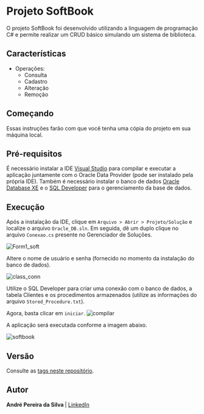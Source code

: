 # Projeto SoftBook

O projeto SoftBook foi desenvolvido utilizando a linguagem de programação C# e permite realizar um CRUD básico simulando um sistema de biblioteca.

## Características

- Operações:
    - Consulta
    - Cadastro   
    - Alteração 
    - Remoção

## Começando

Essas instruções farão com que você tenha uma cópia do projeto em sua máquina local.

## Pré-requisitos

É necessário instalar a IDE [Visual Studio](https://visualstudio.microsoft.com/pt-br/downloads/) para compilar e executar a aplicação juntamente com o Oracle Data Provider (pode ser instalado pela própria IDE). Também é necessário instalar o banco de dados [Oracle Database XE](https://www.oracle.com/database/technologies/xe-downloads.html) e o [SQL Developer](https://www.oracle.com/br/tools/downloads/sqldev-v192-downloads.html) para o gerenciamento da base de dados.

## Execução

Após a instalação da IDE, clique em `Arquivo > Abrir > Projeto/Solução` e localize o arquivo `Oracle_DB.sln`. Em seguida, dê um duplo clique no arquivo `Conexao.cs` presente no Gerenciador de Soluções.

![Form1_soft](https://user-images.githubusercontent.com/37241913/74114449-df2b1700-4b88-11ea-869d-ccd40a1893b1.PNG)

Altere o nome de usuário e senha (fornecido no momento da instalação do banco de dados).

![class_conn](https://user-images.githubusercontent.com/37241913/74114417-b7d44a00-4b88-11ea-936d-e16fb335d02b.PNG)

Utilize o SQL Developer para criar uma conexão com o banco de dados, a tabela Clientes e os procedimentos armazenados (utilize as informações do arquivo `Stored_Procedure.txt`).

Agora, basta clicar em `iniciar`.
![compilar](https://user-images.githubusercontent.com/37241913/73599503-f3389e00-4522-11ea-8373-c3893bedc225.png)

A aplicação será executada conforme a imagem abaixo.

![softbook](https://user-images.githubusercontent.com/37241913/74115353-a6da0780-4b8d-11ea-8e95-da1b7b2521a3.png)

## Versão
Consulte as [tags neste repositório](https://github.com/andre-aps/Restaurante/tree/v1.0).

## Autor
<b> André Pereira da Silva </b> | [LinkedIn](https://www.linkedin.com/in/andre-aps)
